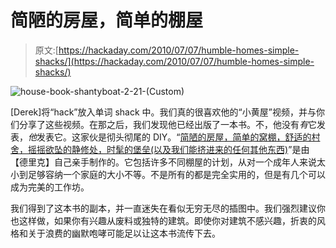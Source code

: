 # 简陋的房屋，简单的棚屋

> 原文:[https://hackaday.com/2010/07/07/humble-homes-simple-shacks/](https://hackaday.com/2010/07/07/humble-homes-simple-shacks/)

![](../Images/d7729cb9668b955a61ea9ed1fb7758b5.png "house-book-shantyboat-2-21-(Custom)")

[Derek]将“hack”放入单词 shack 中。我们真的很喜欢他的“小黄屋”视频，并与你们分享了这些视频。在那之后，我们发现他已经出版了一本书。不，他没有*有*它发表，*他*发表它。这家伙是彻头彻尾的 DIY。“[简陋的房屋，简单的窝棚，舒适的村舍，摇摇欲坠的静修处，时髦的堡垒(以及我们能挤进来的任何其他东西)](http://relaxshax.wordpress.com/2010/01/14/the-books-finally-here-gary-larson-meets-bob-vila-housingfortsmall-houseshack-book/)”是由【德里克】自己亲手制作的。它包括许多不同棚屋的计划，从对一个成年人来说太小到足够容纳一个家庭的大小不等。不是所有的都是完全实用的，但是有几个可以成为完美的工作坊。

我们得到了这本书的副本，并一直迷失在看似无穷无尽的插图中。我们强烈建议你也这样做，如果你有兴趣从废料或独特的建筑。即使你对建筑不感兴趣，折衷的风格和关于浪费的幽默咆哮可能足以让这本书流传下去。